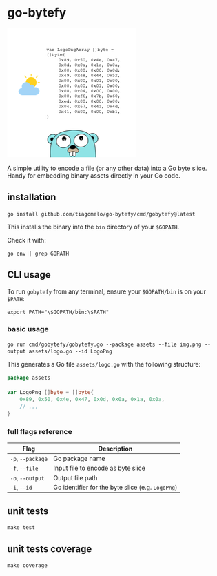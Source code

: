# go-bytefy

![logo](go-bytefy-logo.png)

A simple utility to encode a file (or any other data) into a Go byte slice.  
Handy for embedding binary assets directly in your Go code.

## installation

```
go install github.com/tiagomelo/go-bytefy/cmd/gobytefy@latest
```

This installs the binary into the `bin` directory of your `$GOPATH`.

Check it with:

```
go env | grep GOPATH
```

## CLI usage

To run `gobytefy` from any terminal, ensure your `$GOPATH/bin` is on your `$PATH`:

```
export PATH="\$GOPATH/bin:\$PATH"
```

### basic usage

```
go run cmd/gobytefy/gobytefy.go --package assets --file img.png --output assets/logo.go --id LogoPng
````

This generates a Go file `assets/logo.go` with the following structure:

```go
package assets

var LogoPng []byte = []byte{
	0x89, 0x50, 0x4e, 0x47, 0x0d, 0x0a, 0x1a, 0x0a,
	// ...
}
```

### full flags reference

| Flag              | Description                                        |
| ----------------- | -------------------------------------------------- |
| `-p`, `--package` | Go package name                                    |
| `-f`, `--file`   | Input file to encode as byte slice                  |
| `-o`, `--output`  | Output file path                                   |
| `-i`, `--id`      | Go identifier for the byte slice (e.g. `LogoPng`)  |

## unit tests

```
make test
```

## unit tests coverage

```
make coverage
```